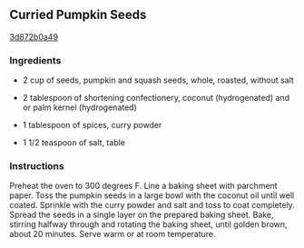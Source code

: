## Curried Pumpkin Seeds

[3d872b0a49](http://www.foodnetwork.com/recipes/curried-pumpkin-seeds.html)

### Ingredients

 - 2 cup of seeds, pumpkin and squash seeds, whole, roasted, without salt

 - 2 tablespoon of shortening confectionery, coconut (hydrogenated) and or palm kernel (hydrogenated)

 - 1 tablespoon of spices, curry powder

 - 1 1/2 teaspoon of salt, table

### Instructions

Preheat the oven to 300 degrees F. Line a baking sheet with parchment paper. Toss the pumpkin seeds in a large bowl with the coconut oil until well coated. Sprinkle with the curry powder and salt and toss to coat completely. Spread the seeds in a single layer on the prepared baking sheet. Bake, stirring halfway through and rotating the baking sheet, until golden brown, about 20 minutes. Serve warm or at room temperature.